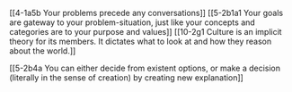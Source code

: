 [[4-1a5b Your problems precede any conversations]]
[[5-2b1a1 Your goals are gateway to your problem-situation, just like your concepts and categories are to your purpose and values]]
[[10-2g1 Culture is an implicit theory for its members. It dictates what to look at and how they reason about the world.]]

[[5-2b4a You can either decide from existent options, or make a decision (literally in the sense of creation) by creating new explanation]]
